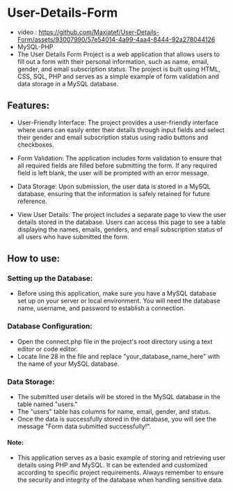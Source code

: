 # User-Details-Form 
- video : https://github.com/Maxiatef/User-Details-Form/assets/93007990/57e54014-4a99-4aa4-8444-92a278044126
- MySQL-PHP <br>
- The User Details Form Project is a web application that allows users to fill out a form with their personal information, such as name, email, gender, and email subscription status. The project is built using HTML, CSS, SQL, PHP and serves as a simple example of form validation and data storage in a MySQL database.

## Features:
- User-Friendly Interface: The project provides a user-friendly interface where users can easily enter their details through input fields and select their gender and email subscription status using radio buttons and checkboxes.

- Form Validation: The application includes form validation to ensure that all required fields are filled before submitting the form. If any required field is left blank, the user will be prompted with an error message.

- Data Storage: Upon submission, the user data is stored in a MySQL database, ensuring that the information is safely retained for future reference.

- View User Details: The project includes a separate page to view the user details stored in the database. Users can access this page to see a table displaying the names, emails, genders, and email subscription status of all users who have submitted the form.

## How to use:
### Setting up the Database:
- Before using this application, make sure you have a MySQL database set up on your server or local environment. You will need the database name, username, and password to establish a connection.

### Database Configuration:
- Open the connect.php file in the project's root directory using a text editor or code editor.
- Locate line 28 in the file and replace "your_database_name_here" with the name of your MySQL database.

### Data Storage:
- The submitted user details will be stored in the MySQL database in the table named "users."
- The "users" table has columns for name, email, gender, and status.
- Once the data is successfully stored in the database, you will see the message "Form data submitted successfully!".


#### Note: 
- This application serves as a basic example of storing and retrieving user details using PHP and MySQL. It can be extended and customized according to specific project requirements. Always remember to ensure the security and integrity of the database when handling sensitive data.
